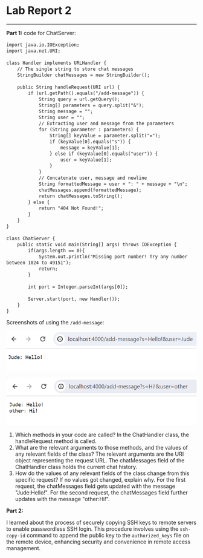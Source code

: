 # **Lab Report 2**
---
**Part 1:**
code for ChatServer:
```
import java.io.IOException;
import java.net.URI;

class Handler implements URLHandler {
    // The single string to store chat messages
    StringBuilder chatMessages = new StringBuilder();

    public String handleRequest(URI url) {
        if (url.getPath().equals("/add-message")) {
            String query = url.getQuery();
            String[] parameters = query.split("&");
            String message = "";
            String user = "";
            // Extracting user and message from the parameters
            for (String parameter : parameters) {
                String[] keyValue = parameter.split("=");
                if (keyValue[0].equals("s")) {
                    message = keyValue[1];
                } else if (keyValue[0].equals("user")) {
                    user = keyValue[1];
                }
            }
            // Concatenate user, message and newline
            String formattedMessage = user + ": " + message + "\n";
            chatMessages.append(formattedMessage);
            return chatMessages.toString();
        } else {
            return "404 Not Found!";
        }
    }
}

class ChatServer {
    public static void main(String[] args) throws IOException {
        if(args.length == 0){
            System.out.println("Missing port number! Try any number between 1024 to 49151");
            return;
        }

        int port = Integer.parseInt(args[0]);

        Server.start(port, new Handler());
    }
}
```

Screenshots of using the `/add-message`:

![Image](chatServer_message1.png)

![Image](chatServer_message2.png)

1) Which methods in your code are called?
In the ChatHandler class, the handleRequest method is called.
2) What are the relevant arguments to those methods, and the values of any relevant fields of the class?
The relevant arguments are the URI object representing the request URL.
The chatMessages field of the ChatHandler class holds the current chat history.
3) How do the values of any relevant fields of the class change from this specific request? If no values got changed, explain why.
For the first request, the chatMessages field gets updated with the message "Jude:Hello!".
For the second request, the chatMessages field further updates with the message "other:Hi!".


**Part 2:**



I learned about the process of securely copying SSH keys to remote servers to enable passwordless SSH login. This procedure involves using the `ssh-copy-id` command to append the public key to the `authorized_keys` file on the remote device, enhancing security and convenience in remote access management.
